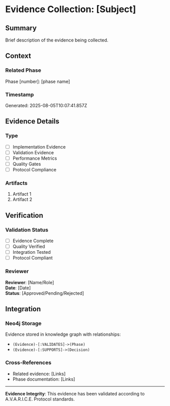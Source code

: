 # Evidence Collection: [Subject]

## Summary

Brief description of the evidence being collected.

## Context

### Related Phase

Phase [number]: [phase name]

### Timestamp

Generated: 2025-08-05T10:07:41.857Z

## Evidence Details

### Type

- [ ] Implementation Evidence
- [ ] Validation Evidence
- [ ] Performance Metrics
- [ ] Quality Gates
- [ ] Protocol Compliance

### Artifacts

1. Artifact 1
2. Artifact 2

## Verification

### Validation Status

- [ ] Evidence Complete
- [ ] Quality Verified
- [ ] Integration Tested
- [ ] Protocol Compliant

### Reviewer

**Reviewer**: [Name/Role]  
**Date**: [Date]  
**Status**: [Approved/Pending/Rejected]

## Integration

### Neo4j Storage

Evidence stored in knowledge graph with relationships:

- `(Evidence)-[:VALIDATES]->(Phase)`
- `(Evidence)-[:SUPPORTS]->(Decision)`

### Cross-References

- Related evidence: [Links]
- Phase documentation: [Links]

---

**Evidence Integrity**: This evidence has been validated according to A.V.A.R.I.C.E. Protocol standards.
